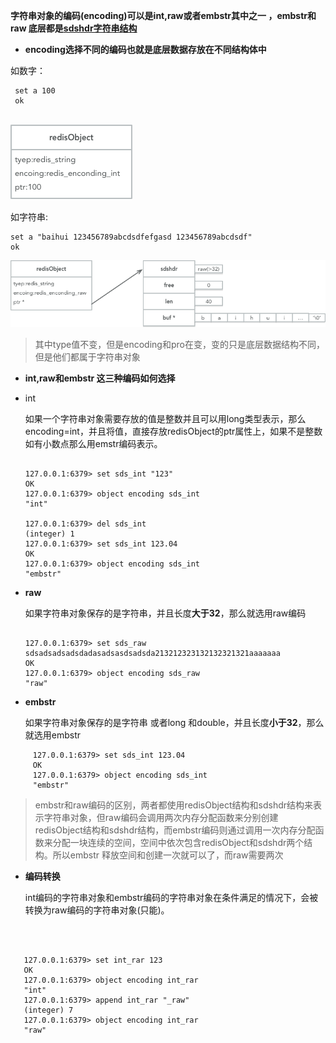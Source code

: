 **字符串对象的编码(encoding)可以是int,raw或者embstr其中之一 ，embstr和raw 底层都是[sdshdr字符串结构](/ji-he/zi-fu-chuan.md)**


* **encoding选择不同的编码也就是底层数据存放在不同结构体中**

 如数字：
 
 ```
  set a 100 
  ok
  
 ```

  ![](/assets/redis-对象-int.png)
  
  如字符串:
   
   ```
   set a "baihui 123456789abcdsdfefgasd 123456789abcdsdf" 
   ok
   ``` 
   ![](/assets/redis-对象-raw.png)
    
   > 其中type值不变，但是encoding和pro在变，变的只是底层数据结构不同，但是他们都属于字符串对象
   
   
   
* **int,raw和embstr 这三种编码如何选择**

 * int
    
     如果一个字符串对象需要存放的值是整数并且可以用long类型表示，那么encoding=int，并且将值，直接存放redisObject的ptr属性上，如果不是整数如有小数点那么用emstr编码表示。
     
     
     ```
     
     127.0.0.1:6379> set sds_int "123"
     OK
     127.0.0.1:6379> object encoding sds_int
     "int"
     
     127.0.0.1:6379> del sds_int
     (integer) 1
     127.0.0.1:6379> set sds_int 123.04
     OK 
     127.0.0.1:6379> object encoding sds_int
     "embstr"
    
     ```
   
      
 * **raw**
   
   如果字符串对象保存的是字符串，并且长度**大于32**，那么就选用raw编码
   
   ```
   
   127.0.0.1:6379> set sds_raw sdsadsadsadsdadasadsasdsadsda213212323132132321321aaaaaaa
   OK
   127.0.0.1:6379> object encoding sds_raw
   "raw"
   
   ```
   
 * **embstr**
    
    如果字符串对象保存的是字符串 或者long 和double，并且长度**小于32**，那么就选用embstr
    
```
     127.0.0.1:6379> set sds_int 123.04
     OK 
     127.0.0.1:6379> object encoding sds_int
     "embstr"
```


> embstr和raw编码的区别，两者都使用redisObject结构和sdshdr结构来表示字符串对象，但raw编码会调用两次内存分配函数来分别创建redisObject结构和sdshdr结构，而embstr编码则通过调用一次内存分配函数来分配一块连续的空间，空间中依次包含redisObject和sdshdr两个结构。所以embstr 释放空间和创建一次就可以了，而raw需要两次



* **编码转换**

   int编码的字符串对象和embstr编码的字符串对象在条件满足的情况下，会被转换为raw编码的字符串对象(只能)。
   
   
```
   
   
   
   127.0.0.1:6379> set int_rar 123
   OK
   127.0.0.1:6379> object encoding int_rar
   "int"
   127.0.0.1:6379> append int_rar "_raw"
   (integer) 7
   127.0.0.1:6379> object encoding int_rar
   "raw"
   
```



 


 


